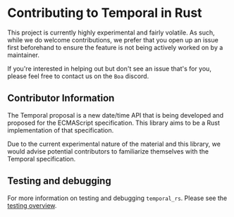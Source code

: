# Contributing to Temporal in Rust

This project is currently highly experimental and fairly volatile. As
such, while we do welcome contributions, we prefer that you open up an
issue first beforehand to ensure the feature is not being actively
worked on by a maintainer.

If you're interested in helping out but don't see an issue that's for
you, please feel free to contact us on the `Boa` discord.

## Contributor Information

The Temporal proposal is a new date/time API that is being developed and proposed
for the ECMAScript specification. This library aims to be a Rust
implementation of that specification.

Due to the current experimental nature of the material and this library,
we would advise potential contributors to familiarize themselves with
the Temporal specification.

## Testing and debugging

For more information on testing and debugging `temporal_rs`. Please see
the [testing overview](./docs/testing.md).
